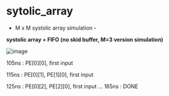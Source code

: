 # sytolic_array

- M x M systolic array simulation -

**systolic array + FIFO (no skid buffer, M=3 version simulation)**

![image](https://github.com/seo459/sytolic_array/assets/72679290/a7484165-fad5-48b7-9c6e-a6c4c77edf20)


105ns : PE[0][0], first input

115ns : PE[0][1], PE[1][0], first input

125ns : PE[0][2], PE[2][0], first input
...
165ns : DONE

